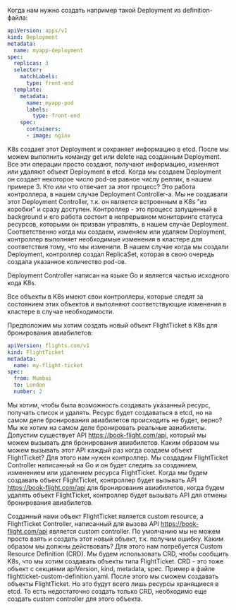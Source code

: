 Когда нам нужно создать например такой Deployment из definition-файла:
```yaml
apiVersion: apps/v1
kind: Deployment
metadata:
  name: myapp-deployment
spec:
  replicas: 3
  selector:
    matchLabels:
      type: front-end
  template:
    metadata:
      name: myapp-pod
      labels:
        type: front-end
    spec:
      containers:
      - image: nginx
```
K8s создает этот Deployment и сохраняет информацию в etcd. После мы можем выполнить команду get или delete над созданным Deployment. Все эти операции просто создают, получают информацию, изменяют или удаляют объект Deployment в etcd. Когда мы создаем Deployment он создает некоторое число pod-ов равное числу реплик, в нашем примере 3. Кто или что отвечает за этот процесс? Это работа контроллера, в нашем случае Deployment Controller-а. Мы не создавали этот Deployment Controller, т.к. он является встроенным в K8s "из коробки" и сразу доступен. Контроллер - это процесс запущенный в background и его работа состоит в непрерывном мониторинге статуса ресурсов, которыми он призван управлять, в нашем случае Deployment. Соответственно когда мы создаем, изменяем или удаляем Deployment, контроллер выполняет необходимые изменения в кластере для соответствия тому, что мы изменили. В нашем случае когда мы создали Deployment, контроллер создал ReplicaSet, которая в свою очередь создала указанное количество pod-ов.

Deployment Controller написан на языке Go и является частью исходного кода K8s.

Все объекты в K8s имеют свои контроллеры, которые следят за состоянием этих объектов и выполняют соответствующие изменения в кластере в случае необходимости.

Предположим мы хотим создать новый объект FlightTicket в K8s для бронирования авиабилетов:
```yaml
apiVersion: flights.com/v1
kind: FlightTicket
metadata:
  name: my-flight-ticket
spec:
  from: Mumbai
  to: London
  number: 2
```
Мы хотим, чтобы была возможность создавать указанный ресурс, получать список и удалять. Ресурс будет создаваться в etcd, но на самом деле бронирования авиабилетов происходить не будет, верно? Мы же хотим на самом деле бронировать реальные авиабилеты. Допустим существует API https://book-flight.com/api, который мы можем вызывать для бронирования авиабилетов. Каким образом мы можем вызывать этот API каждый раз когда создаем объект FlightTicket? Для этого нам нужен контроллер. Мы создадим FlightTicket Controller написанный на Go и он будет следить за созданием, изменением или удалением ресурса FlightTicket. Когда мы будем создавать объект FlightTicket, контроллер будет вызывать API https://book-flight.com/api для бронирования авиабилетов, когда будем удалять объект FlightTicket, контроллер будет вызывать API для отмены бронирования авиабилетов.

Созданный нами объект FlightTicket является custom resource, а FlightTicket Controller, написанный для вызова API https://book-flight.com/api является custom controller. По умолчанию мы не можем просто взять и создать этот новый объект, т.к. получим ошибку. Каким образом мы должны действовать? Для этого нам потребуется Custom Resource Definition (CRD). Мы будем использовать CRD, чтобы сообщить K8s, что мы хотим создавать объекты типа FlightTicket. CRD - это тоже объект с секциями apiVersion, kind, metadata, spec. Пример в файле flightticket-custom-definition.yaml. После этого мы сможем создавать объекты FlightTicket. Но это будут всего лишь ресурсы хранящиеся в etcd. То есть недостаточно создать только CRD, необходимо еще создать custom controller для этого объекта.